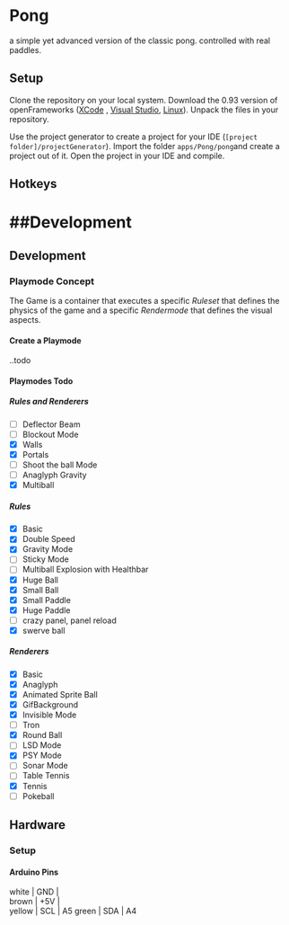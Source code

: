 # Pong
a simple yet advanced version of the classic pong. controlled with real paddles.

## Setup

Clone the repository on your local system. Download the 0.93 version of openFrameworks ([XCode](http://openframeworks.cc/versions/v0.9.3/of_v0.9.3_osx_release.zip) , [Visual Studio](http://openframeworks.cc/versions/v0.9.3/of_v0.9.3_vs_release.zip), [Linux](http://openframeworks.cc/versions/v0.9.3/of_v0.9.3_linux64_release.tar.gz)). Unpack the files in your repository.

Use the project generator to create a project for your IDE (```[project folder]/projectGenerator```). Import the folder ```apps/Pong/pong```and create a project out of it. Open the project in your IDE and compile.

## Hotkeys


##Development
=======
## Development


### Playmode Concept
The Game is a container that executes a specific *Ruleset* that defines the physics of the game and a specific *Rendermode* that defines the visual aspects.

#### Create a Playmode
..todo

#### Playmodes Todo

##### Rules and Renderers
- [ ] Deflector Beam
- [ ] Blockout Mode
- [x] Walls
- [x] Portals
- [ ] Shoot the ball Mode
- [ ] Anaglyph Gravity
- [x] Multiball 

##### Rules
- [x] Basic 
- [x] Double Speed 
- [x] Gravity Mode
- [ ] Sticky Mode
- [ ] Multiball Explosion with Healthbar
- [x] Huge Ball
- [x] Small Ball 
- [x] Small Paddle
- [x] Huge Paddle 
- [ ] crazy panel, panel reload
- [x] swerve ball

##### Renderers
- [x] Basic
- [x] Anaglyph
- [x] Animated Sprite Ball
- [x] GifBackground
- [x] Invisible Mode
- [ ] Tron
- [x] Round Ball
- [ ] LSD Mode
- [x] PSY Mode
- [ ] Sonar Mode
- [ ] Table Tennis
- [x] Tennis
- [ ] Pokeball

## Hardware

### Setup

#### Arduino Pins
white     | GND  | 	       
brown     | +5V	|	
yellow    | SCL | A5 
green 	| SDA | A4 	